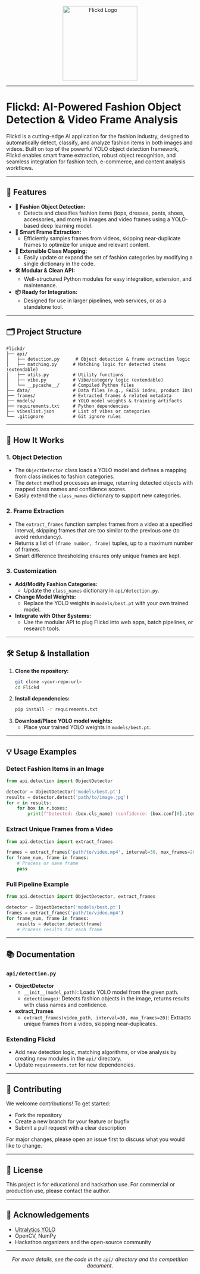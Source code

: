 <!-- Flickd: AI-Powered Fashion Object Detection and Video Frame Analysis -->

<p align="center">
  <img src="https://user-images.githubusercontent.com/placeholder/flickd-logo.png" alt="Flickd Logo" width="200"/>
</p>

---

# Flickd: AI-Powered Fashion Object Detection & Video Frame Analysis

Flickd is a cutting-edge AI application for the fashion industry, designed to automatically detect, classify, and analyze fashion items in both images and videos. Built on top of the powerful YOLO object detection framework, Flickd enables smart frame extraction, robust object recognition, and seamless integration for fashion tech, e-commerce, and content analysis workflows.

---

## 🚀 Features

- **🎯 Fashion Object Detection:**
  - Detects and classifies fashion items (tops, dresses, pants, shoes, accessories, and more) in images and video frames using a YOLO-based deep learning model.
- **🧠 Smart Frame Extraction:**
  - Efficiently samples frames from videos, skipping near-duplicate frames to optimize for unique and relevant content.
- **🔗 Extensible Class Mapping:**
  - Easily update or expand the set of fashion categories by modifying a single dictionary in the code.
- **🛠️ Modular & Clean API:**
  - Well-structured Python modules for easy integration, extension, and maintenance.
- **📦 Ready for Integration:**
  - Designed for use in larger pipelines, web services, or as a standalone tool.

---

## 🗂️ Project Structure

```text
Flickd/
├── api/
│   ├── detection.py      # Object detection & frame extraction logic
│   ├── matching.py      # Matching logic for detected items (extendable)
│   ├── utils.py         # Utility functions
│   ├── vibe.py          # Vibe/category logic (extendable)
│   └── __pycache__/     # Compiled Python files
├── data/                # Data files (e.g., FAISS index, product IDs)
├── frames/              # Extracted frames & related metadata
├── models/              # YOLO model weights & training artifacts
├── requirements.txt     # Python dependencies
├── vibeslist.json       # List of vibes or categories
└── .gitignore           # Git ignore rules
```

---

## 🧩 How It Works

### 1. Object Detection
- The `ObjectDetector` class loads a YOLO model and defines a mapping from class indices to fashion categories.
- The `detect` method processes an image, returning detected objects with mapped class names and confidence scores.
- Easily extend the `class_names` dictionary to support new categories.

### 2. Frame Extraction
- The `extract_frames` function samples frames from a video at a specified interval, skipping frames that are too similar to the previous one (to avoid redundancy).
- Returns a list of `(frame number, frame)` tuples, up to a maximum number of frames.
- Smart difference thresholding ensures only unique frames are kept.

### 3. Customization
- **Add/Modify Fashion Categories:**
  - Update the `class_names` dictionary in `api/detection.py`.
- **Change Model Weights:**
  - Replace the YOLO weights in `models/best.pt` with your own trained model.
- **Integrate with Other Systems:**
  - Use the modular API to plug Flickd into web apps, batch pipelines, or research tools.

---

## 🛠️ Setup & Installation

1. **Clone the repository:**
   ```sh
   git clone <your-repo-url>
   cd Flickd
   ```
2. **Install dependencies:**
   ```sh
   pip install -r requirements.txt
   ```
3. **Download/Place YOLO model weights:**
   - Place your trained YOLO weights in `models/best.pt`.

---

## 💡 Usage Examples

### Detect Fashion Items in an Image
```python
from api.detection import ObjectDetector

detector = ObjectDetector('models/best.pt')
results = detector.detect('path/to/image.jpg')
for r in results:
    for box in r.boxes:
        print(f"Detected: {box.cls_name} (confidence: {box.conf[0].item():.2f})")
```

### Extract Unique Frames from a Video
```python
from api.detection import extract_frames

frames = extract_frames('path/to/video.mp4', interval=30, max_frames=20)
for frame_num, frame in frames:
    # Process or save frame
    pass
```

### Full Pipeline Example
```python
from api.detection import ObjectDetector, extract_frames

detector = ObjectDetector('models/best.pt')
frames = extract_frames('path/to/video.mp4')
for frame_num, frame in frames:
    results = detector.detect(frame)
    # Process results for each frame
```

---

## 📚 Documentation

### `api/detection.py`
- **ObjectDetector**
  - `__init__(model_path)`: Loads YOLO model from the given path.
  - `detect(image)`: Detects fashion objects in the image, returns results with class names and confidence.
- **extract_frames**
  - `extract_frames(video_path, interval=30, max_frames=20)`: Extracts unique frames from a video, skipping near-duplicates.

### Extending Flickd
- Add new detection logic, matching algorithms, or vibe analysis by creating new modules in the `api/` directory.
- Update `requirements.txt` for new dependencies.

---

## 🤝 Contributing

We welcome contributions! To get started:
- Fork the repository
- Create a new branch for your feature or bugfix
- Submit a pull request with a clear description

For major changes, please open an issue first to discuss what you would like to change.

---

## 📄 License
This project is for educational and hackathon use. For commercial or production use, please contact the author.

---

## 🙏 Acknowledgements
- [Ultralytics YOLO](https://github.com/ultralytics/ultralytics)
- OpenCV, NumPy
- Hackathon organizers and the open-source community

---

<p align="center">
  <em>For more details, see the code in the <code>api/</code> directory and the competition document.</em>
</p>
